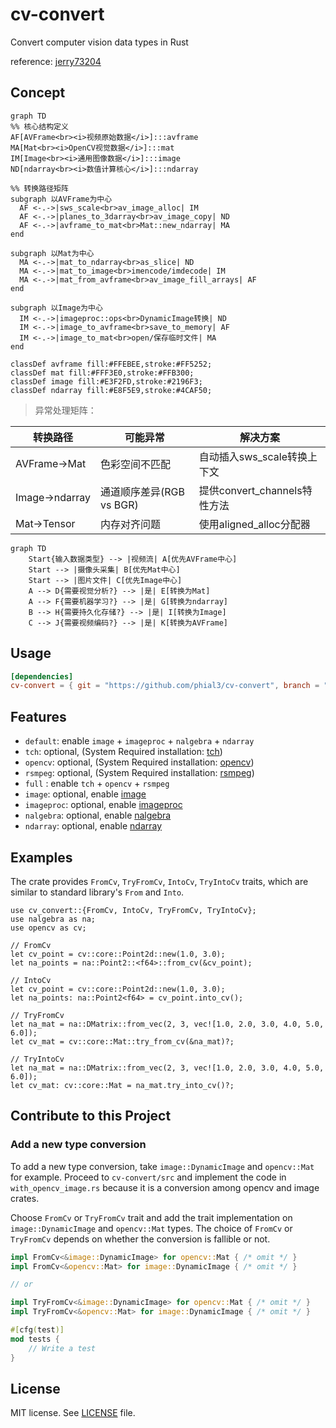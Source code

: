 # cv-convert
Convert computer vision data types in Rust

reference: [jerry73204](https://github.com/jerry73204/rust-cv-convert)

## Concept

```mermaid
graph TD
%% 核心结构定义
AF[AVFrame<br><i>视频原始数据</i>]:::avframe
MA[Mat<br><i>OpenCV视觉数据</i>]:::mat
IM[Image<br><i>通用图像数据</i>]:::image
ND[ndarray<br><i>数值计算核心</i>]:::ndarray

%% 转换路径矩阵
subgraph 以AVFrame为中心
  AF <-.->|sws_scale<br>av_image_alloc| IM
  AF <-.->|planes_to_3darray<br>av_image_copy| ND
  AF <-.->|avframe_to_mat<br>Mat::new_ndarray| MA
end

subgraph 以Mat为中心
  MA <-.->|mat_to_ndarray<br>as_slice| ND
  MA <-.->|mat_to_image<br>imencode/imdecode| IM
  MA <-.->|mat_from_avframe<br>av_image_fill_arrays| AF
end

subgraph 以Image为中心
  IM <-.->|imageproc::ops<br>DynamicImage转换| ND
  IM <-.->|image_to_avframe<br>save_to_memory| AF
  IM <-.->|image_to_mat<br>open/保存临时文件| MA
end

classDef avframe fill:#FFEBEE,stroke:#FF5252;
classDef mat fill:#FFF3E0,stroke:#FFB300;
classDef image fill:#E3F2FD,stroke:#2196F3;
classDef ndarray fill:#E8F5E9,stroke:#4CAF50;
```

> 异常处理矩阵：
> 
| 转换路径 |	可能异常	|解决方案 |
|---------  | ------- | ------ |
AVFrame→Mat	    | 色彩空间不匹配	|自动插入sws_scale转换上下文
Image→ndarray   | 通道顺序差异(RGB vs BGR)	| 提供convert_channels特性方法
Mat→Tensor	    | 内存对齐问题	| 使用aligned_alloc分配器


```mermaid
graph TD
    Start{输入数据类型} --> |视频流| A[优先AVFrame中心]
    Start --> |摄像头采集| B[优先Mat中心]
    Start --> |图片文件| C[优先Image中心]
    A --> D{需要视觉分析?} --> |是| E[转换为Mat]
    A --> F{需要机器学习?} --> |是| G[转换为ndarray]
    B --> H{需要持久化存储?} --> |是| I[转换为Image]
    C --> J{需要视频编码?} --> |是| K[转换为AVFrame]
```

## Usage

```toml
[dependencies]
cv-convert = { git = "https://github.com/phial3/cv-convert", branch = "main" }
```

## Features
- `default`: enable `image` + `imageproc` + `nalgebra` + `ndarray`
- `tch`: optional,  (System Required installation: [tch](https://crates.io/crates/tch))
- `opencv`: optional, (System Required installation: [opencv](https://crates.io/crates/opencv))
- `rsmpeg`: optional, (System Required installation: [rsmpeg](https://crates.io/crates/rsmpeg))
- `full` : enable `tch` + `opencv` + `rsmpeg`
- `image`: optional, enable [image](https://crates.io/crates/image)
- `imageproc`: optional, enable [imageproc](https://crates.io/crates/imageproc)
- `nalgebra`: optional, enable [nalgebra](https://crates.io/crates/nalgebra)
- `ndarray`: optional, enable [ndarray](https://crates.io/crates/ndarray)

## Examples

The crate provides `FromCv`, `TryFromCv`, `IntoCv`, `TryIntoCv` traits, which are similar to standard library's `From` and `Into`.

```rust,ignore,no_run
use cv_convert::{FromCv, IntoCv, TryFromCv, TryIntoCv};
use nalgebra as na;
use opencv as cv;

// FromCv
let cv_point = cv::core::Point2d::new(1.0, 3.0);
let na_points = na::Point2::<f64>::from_cv(&cv_point);

// IntoCv
let cv_point = cv::core::Point2d::new(1.0, 3.0);
let na_points: na::Point2<f64> = cv_point.into_cv();

// TryFromCv
let na_mat = na::DMatrix::from_vec(2, 3, vec![1.0, 2.0, 3.0, 4.0, 5.0, 6.0]);
let cv_mat = cv::core::Mat::try_from_cv(&na_mat)?;

// TryIntoCv
let na_mat = na::DMatrix::from_vec(2, 3, vec![1.0, 2.0, 3.0, 4.0, 5.0, 6.0]);
let cv_mat: cv::core::Mat = na_mat.try_into_cv()?;
```

## Contribute to this Project

### Add a new type conversion

To add a new type conversion, take `image::DynamicImage` and
`opencv::Mat` for example. Proceed to `cv-convert/src` and implement
the code in `with_opencv_image.rs` because it is a conversion among
opencv and image crates.


Choose `FromCv` or `TryFromCv` trait and add the trait implementation
on `image::DynamicImage` and `opencv::Mat` types. The choice of
`FromCv` or `TryFromCv` depends on whether the conversion is fallible
or not.

```rust
impl FromCv<&image::DynamicImage> for opencv::Mat { /* omit */ }
impl FromCv<&opencv::Mat> for image::DynamicImage { /* omit */ }

// or

impl TryFromCv<&image::DynamicImage> for opencv::Mat { /* omit */ }
impl TryFromCv<&opencv::Mat> for image::DynamicImage { /* omit */ }

#[cfg(test)]
mod tests {
    // Write a test
}
```

## License

MIT license. See [LICENSE](LICENSE.txt) file.
